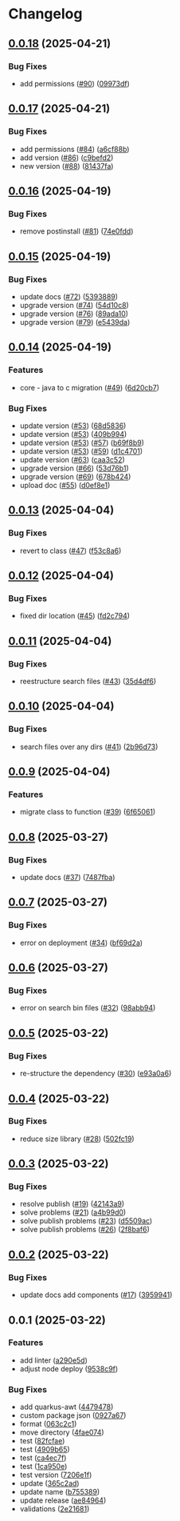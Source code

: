 # Changelog

## [0.0.18](https://github.com/lotharking/jpeg2000-node/compare/jp2-to-image@v0.0.17...jp2-to-image@v0.0.18) (2025-04-21)


### Bug Fixes

* add permissions ([#90](https://github.com/lotharking/jpeg2000-node/issues/90)) ([09973df](https://github.com/lotharking/jpeg2000-node/commit/09973dfd8bccf7cfb6e1386d09320da976d98027))

## [0.0.17](https://github.com/lotharking/jpeg2000-node/compare/jp2-to-image@v0.0.16...jp2-to-image@v0.0.17) (2025-04-21)


### Bug Fixes

* add permissions ([#84](https://github.com/lotharking/jpeg2000-node/issues/84)) ([a6cf88b](https://github.com/lotharking/jpeg2000-node/commit/a6cf88b7d10f93f43a76c91310a3a2e93fec7281))
* add version ([#86](https://github.com/lotharking/jpeg2000-node/issues/86)) ([c9befd2](https://github.com/lotharking/jpeg2000-node/commit/c9befd2ebea0e27053d7c35abd5eb39476bb6ced))
* new version ([#88](https://github.com/lotharking/jpeg2000-node/issues/88)) ([81437fa](https://github.com/lotharking/jpeg2000-node/commit/81437fa66a8159a2d5fc00a69eac9e4cf5dd8527))

## [0.0.16](https://github.com/lotharking/jpeg2000-node/compare/jp2-to-image@v0.0.15...jp2-to-image@v0.0.16) (2025-04-19)


### Bug Fixes

* remove postinstall ([#81](https://github.com/lotharking/jpeg2000-node/issues/81)) ([74e0fdd](https://github.com/lotharking/jpeg2000-node/commit/74e0fdd8f7391b372b56898ed047275d4d8aa2a9))

## [0.0.15](https://github.com/lotharking/jpeg2000-node/compare/jp2-to-image@v0.0.14...jp2-to-image@v0.0.15) (2025-04-19)


### Bug Fixes

* update docs ([#72](https://github.com/lotharking/jpeg2000-node/issues/72)) ([5393889](https://github.com/lotharking/jpeg2000-node/commit/5393889b135350d67e4a196542e03676e5d851b9))
* upgrade version ([#74](https://github.com/lotharking/jpeg2000-node/issues/74)) ([54d10c8](https://github.com/lotharking/jpeg2000-node/commit/54d10c80a2c15a8c66dc51d74e6b93ea6e5c5acb))
* upgrade version ([#76](https://github.com/lotharking/jpeg2000-node/issues/76)) ([89ada10](https://github.com/lotharking/jpeg2000-node/commit/89ada102c4dbedb65b7e1bd251aa1d9913a74173))
* upgrade version ([#79](https://github.com/lotharking/jpeg2000-node/issues/79)) ([e5439da](https://github.com/lotharking/jpeg2000-node/commit/e5439da022b168524eab95f57d08557b641f8f7b))

## [0.0.14](https://github.com/lotharking/jpeg2000-node/compare/jp2-to-image@v0.0.13...jp2-to-image@v0.0.14) (2025-04-19)


### Features

* core - java to c migration ([#49](https://github.com/lotharking/jpeg2000-node/issues/49)) ([6d20cb7](https://github.com/lotharking/jpeg2000-node/commit/6d20cb7847e43b670f5736f06bc26a429b60c847))


### Bug Fixes

* update version ([#53](https://github.com/lotharking/jpeg2000-node/issues/53)) ([68d5836](https://github.com/lotharking/jpeg2000-node/commit/68d58360a3a44de37462a56be5f3fda58fd73679))
* update version ([#53](https://github.com/lotharking/jpeg2000-node/issues/53)) ([409b994](https://github.com/lotharking/jpeg2000-node/commit/409b9949c0b1ec1a1fd305b62df12329b6c7ed10))
* update version ([#53](https://github.com/lotharking/jpeg2000-node/issues/53)) ([#57](https://github.com/lotharking/jpeg2000-node/issues/57)) ([b69f8b9](https://github.com/lotharking/jpeg2000-node/commit/b69f8b9a76f4e93073543fa5c6c634e192878c82))
* update version ([#53](https://github.com/lotharking/jpeg2000-node/issues/53)) ([#59](https://github.com/lotharking/jpeg2000-node/issues/59)) ([d1c4701](https://github.com/lotharking/jpeg2000-node/commit/d1c4701a4c03389f94061e2837700130637b5e69))
* update version ([#63](https://github.com/lotharking/jpeg2000-node/issues/63)) ([caa3c52](https://github.com/lotharking/jpeg2000-node/commit/caa3c52545f72cb3335de7d171899fff819dc205))
* upgrade version ([#66](https://github.com/lotharking/jpeg2000-node/issues/66)) ([53d76b1](https://github.com/lotharking/jpeg2000-node/commit/53d76b17f8f97ddae5a6dfbf73d00d94769394e1))
* upgrade version ([#69](https://github.com/lotharking/jpeg2000-node/issues/69)) ([678b424](https://github.com/lotharking/jpeg2000-node/commit/678b4244d3a32ece069b8474b79d2eaf50415ba4))
* upload doc ([#55](https://github.com/lotharking/jpeg2000-node/issues/55)) ([d0ef8e1](https://github.com/lotharking/jpeg2000-node/commit/d0ef8e10b577861ebae1c4be54812e48abde33fe))

## [0.0.13](https://github.com/lotharking/jpeg2000-node/compare/jp2-to-image@v0.0.12...jp2-to-image@v0.0.13) (2025-04-04)


### Bug Fixes

* revert to class ([#47](https://github.com/lotharking/jpeg2000-node/issues/47)) ([f53c8a6](https://github.com/lotharking/jpeg2000-node/commit/f53c8a6d75441fb6225b8316857013cb51b6f0ba))

## [0.0.12](https://github.com/lotharking/jpeg2000-node/compare/jp2-to-image@v0.0.11...jp2-to-image@v0.0.12) (2025-04-04)


### Bug Fixes

* fixed dir location ([#45](https://github.com/lotharking/jpeg2000-node/issues/45)) ([fd2c794](https://github.com/lotharking/jpeg2000-node/commit/fd2c794a5a536e2605b3717cdec03a68fefb32c6))

## [0.0.11](https://github.com/lotharking/jpeg2000-node/compare/jp2-to-image@v0.0.10...jp2-to-image@v0.0.11) (2025-04-04)


### Bug Fixes

* reestructure search files ([#43](https://github.com/lotharking/jpeg2000-node/issues/43)) ([35d4df6](https://github.com/lotharking/jpeg2000-node/commit/35d4df6ca916dc6a164b4c5f998e39f9a7213c31))

## [0.0.10](https://github.com/lotharking/jpeg2000-node/compare/jp2-to-image@v0.0.9...jp2-to-image@v0.0.10) (2025-04-04)


### Bug Fixes

* search files over any dirs ([#41](https://github.com/lotharking/jpeg2000-node/issues/41)) ([2b96d73](https://github.com/lotharking/jpeg2000-node/commit/2b96d730f9e2b9e3efbf6b03cbe3ff52b09c29ea))

## [0.0.9](https://github.com/lotharking/jpeg2000-node/compare/jp2-to-image@v0.0.8...jp2-to-image@v0.0.9) (2025-04-04)


### Features

* migrate class to function ([#39](https://github.com/lotharking/jpeg2000-node/issues/39)) ([6f65061](https://github.com/lotharking/jpeg2000-node/commit/6f65061026359e9bbdddcf5a15c7a5f4c550bd55))

## [0.0.8](https://github.com/lotharking/jpeg2000-node/compare/jp2-to-image@v0.0.7...jp2-to-image@v0.0.8) (2025-03-27)


### Bug Fixes

* update docs ([#37](https://github.com/lotharking/jpeg2000-node/issues/37)) ([7487fba](https://github.com/lotharking/jpeg2000-node/commit/7487fbabb8a7a9a61278b27dcdd95ce28897f22b))

## [0.0.7](https://github.com/lotharking/jpeg2000-node/compare/jp2-to-image@v0.0.6...jp2-to-image@v0.0.7) (2025-03-27)


### Bug Fixes

* error on deployment ([#34](https://github.com/lotharking/jpeg2000-node/issues/34)) ([bf69d2a](https://github.com/lotharking/jpeg2000-node/commit/bf69d2a32111461d3262fa06e0febd8fff660408))

## [0.0.6](https://github.com/lotharking/jpeg2000-node/compare/jp2-to-image@v0.0.5...jp2-to-image@v0.0.6) (2025-03-27)


### Bug Fixes

* error on search bin files ([#32](https://github.com/lotharking/jpeg2000-node/issues/32)) ([98abb94](https://github.com/lotharking/jpeg2000-node/commit/98abb94d1886209639f9f271ac7b5651cdb1a43a))

## [0.0.5](https://github.com/lotharking/jpeg2000-node/compare/jp2-to-image@v0.0.4...jp2-to-image@v0.0.5) (2025-03-22)


### Bug Fixes

* re-structure the dependency ([#30](https://github.com/lotharking/jpeg2000-node/issues/30)) ([e93a0a6](https://github.com/lotharking/jpeg2000-node/commit/e93a0a6cc3a90140793f5e67533b5086645ecb4e))

## [0.0.4](https://github.com/lotharking/jpeg2000-node/compare/jp2-to-image@v0.0.3...jp2-to-image@v0.0.4) (2025-03-22)


### Bug Fixes

* reduce size library ([#28](https://github.com/lotharking/jpeg2000-node/issues/28)) ([502fc19](https://github.com/lotharking/jpeg2000-node/commit/502fc19baa829bce90027d614e906c3b745f6300))

## [0.0.3](https://github.com/lotharking/jpeg2000-node/compare/jp2-to-image@v0.0.2...jp2-to-image@v0.0.3) (2025-03-22)


### Bug Fixes

* resolve publish ([#19](https://github.com/lotharking/jpeg2000-node/issues/19)) ([42143a9](https://github.com/lotharking/jpeg2000-node/commit/42143a92bc0cdf2e2a45b2daa0f2bf7f5b386f17))
* solve problems ([#21](https://github.com/lotharking/jpeg2000-node/issues/21)) ([a4b99d0](https://github.com/lotharking/jpeg2000-node/commit/a4b99d0bea15477125ef0dbcf2b0c33f14d7a39b))
* solve publish problems ([#23](https://github.com/lotharking/jpeg2000-node/issues/23)) ([d5509ac](https://github.com/lotharking/jpeg2000-node/commit/d5509ac1eab42af03fb8775cb633ed9f54f22650))
* solve publish problems ([#26](https://github.com/lotharking/jpeg2000-node/issues/26)) ([2f8baf6](https://github.com/lotharking/jpeg2000-node/commit/2f8baf61f39df537c250dece2724f23f7852affe))

## [0.0.2](https://github.com/lotharking/jpeg2000-node/compare/jp2-to-image@v0.0.1...jp2-to-image@v0.0.2) (2025-03-22)


### Bug Fixes

* update docs add components ([#17](https://github.com/lotharking/jpeg2000-node/issues/17)) ([3959941](https://github.com/lotharking/jpeg2000-node/commit/39599419d300a0ed29cbffeb635f1d563b0804ae))

## 0.0.1 (2025-03-22)


### Features

* add linter ([a290e5d](https://github.com/lotharking/jpeg2000-node/commit/a290e5d7279b2aaf7b63ca6a0df9d74da5de0dcc))
* adjust node deploy ([9538c9f](https://github.com/lotharking/jpeg2000-node/commit/9538c9fe7c98f72067d84a206f304e34b318c9a2))


### Bug Fixes

* add quarkus-awt ([4479478](https://github.com/lotharking/jpeg2000-node/commit/447947882d0e1faa878ab93cb770b474d6e7710f))
* custom package json ([0927a67](https://github.com/lotharking/jpeg2000-node/commit/0927a679d8b9b91d24af6fa273b796b10815b7a3))
* format ([063c2c1](https://github.com/lotharking/jpeg2000-node/commit/063c2c17b1d5147435f7d836e884ee4003711136))
* move directory ([4fae074](https://github.com/lotharking/jpeg2000-node/commit/4fae074f253fd00d06fb3e8e64b105c34bf82db8))
* test ([82fcfae](https://github.com/lotharking/jpeg2000-node/commit/82fcfae9216596cbd68c91e62bb039e630ca3c12))
* test ([4909b65](https://github.com/lotharking/jpeg2000-node/commit/4909b65d7bd612c407be2dc4556612f1fa144780))
* test ([ca4ec7f](https://github.com/lotharking/jpeg2000-node/commit/ca4ec7f7b90a3f375bc9cd8577ee9f763ffcf76d))
* test ([1ca950e](https://github.com/lotharking/jpeg2000-node/commit/1ca950e81b612e49f19a7d9a79a8c661c5cde9ff))
* test version ([7206e1f](https://github.com/lotharking/jpeg2000-node/commit/7206e1ffc9c8e83e0121eb5f2a1deb0dba4fb880))
* update ([365c2ad](https://github.com/lotharking/jpeg2000-node/commit/365c2ad6bdf46e2339c1b32b4ae131234e31c197))
* update name ([b755389](https://github.com/lotharking/jpeg2000-node/commit/b755389f8aa0f7e942b446bae2d02ccb3a55f8be))
* update release ([ae84964](https://github.com/lotharking/jpeg2000-node/commit/ae84964c111d436a346686d2861e6d6961991454))
* validations ([2e21681](https://github.com/lotharking/jpeg2000-node/commit/2e21681f0dec8c7ae03ef53d4466d8c803e2389c))
